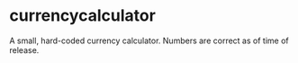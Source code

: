 # currencycalculator
A small, hard-coded currency calculator. Numbers are correct as of time of release.
